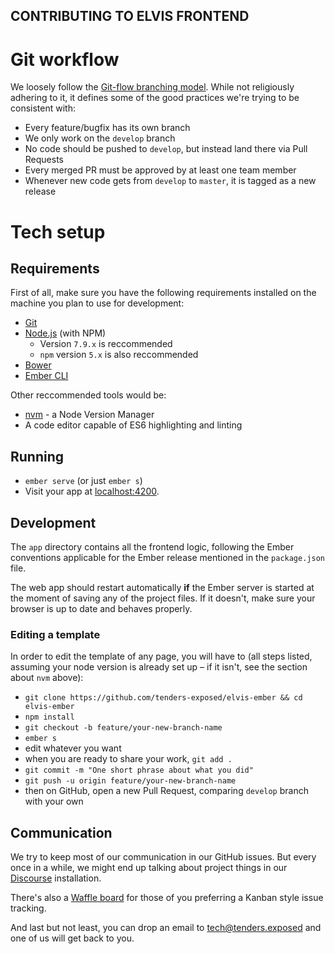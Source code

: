 CONTRIBUTING TO ELVIS FRONTEND
---

# Git workflow

We loosely follow the
[Git-flow branching model](http://nvie.com/posts/a-successful-git-branching-model/).
While not religiously adhering to it, it defines some of the good practices
we're trying to be consistent with:

* Every feature/bugfix has its own branch
* We only work on the `develop` branch
* No code should be pushed to `develop`, but instead land there via Pull Requests
* Every merged PR must be approved by at least one team member
* Whenever new code gets from `develop` to `master`, it is tagged as a new release

# Tech setup

## Requirements

First of all, make sure you have the following requirements installed on the
machine you plan to use for development:

* [Git](http://git-scm.com/)
* [Node.js](http://nodejs.org/) (with NPM)
  * Version `7.9.x` is reccommended
  * `npm` version `5.x` is also reccommended
* [Bower](http://bower.io/)
* [Ember CLI](http://ember-cli.com/)

Other reccommended tools would be:

* [nvm](https://gtihub.com/creationix/nvm) - a Node Version Manager
* A code editor capable of ES6 highlighting and linting

## Running

* `ember serve` (or just `ember s`)
* Visit your app at [localhost:4200](http://localhost:4200).

## Development

The `app` directory contains all the frontend logic, following the Ember conventions applicable for the Ember release mentioned in the `package.json` file.

The web app should restart automatically **if** the Ember server is started at
the moment of saving any of the project files. If it doesn't, make sure your
browser is up to date and behaves properly.

### Editing a template

In order to edit the template of any page, you will have to (all steps listed, assuming your node version is already set up – if it isn't, see the section about `nvm` above):

* `git clone https://github.com/tenders-exposed/elvis-ember && cd elvis-ember`
* `npm install`
* `git checkout -b feature/your-new-branch-name`
* `ember s`
* edit whatever you want
* when you are ready to share your work, `git add .`
* `git commit -m "One short phrase about what you did"`
* `git push -u origin feature/your-new-branch-name`
* then on GitHub, open a new Pull Request, comparing `develop` branch with your own

## Communication

We try to keep most of our communication in our GitHub issues. But every once in
a while, we might end up talking about project things in
our [Discourse](https://talk.tenders.exposed) installation.

There's also a [Waffle board](https://waffle.io/tenders-exposed/elvis-ember) for
those of you preferring a Kanban style issue tracking.

And last but not least, you can drop an email to tech@tenders.exposed and one of
us will get back to you.
